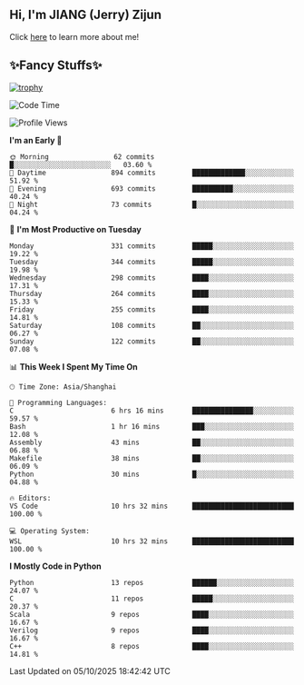 ## Hi, I'm JIANG (Jerry) Zijun

Click [here](https://jzjerry.github.io/about/) to learn more about me!

## ✨Fancy Stuffs✨
[![trophy](https://github-profile-trophy.vercel.app/?username=jzjerry&theme=onedark)](https://github.com/ryo-ma/github-profile-trophy)
<!--START_SECTION:waka-->
![Code Time](http://img.shields.io/badge/Code%20Time-1%2C545%20hrs%2012%20mins-blue)

![Profile Views](http://img.shields.io/badge/Profile%20Views-1-blue)

**I'm an Early 🐤** 

```text
🌞 Morning                62 commits          █░░░░░░░░░░░░░░░░░░░░░░░░   03.60 % 
🌆 Daytime                894 commits         █████████████░░░░░░░░░░░░   51.92 % 
🌃 Evening                693 commits         ██████████░░░░░░░░░░░░░░░   40.24 % 
🌙 Night                  73 commits          █░░░░░░░░░░░░░░░░░░░░░░░░   04.24 % 
```
📅 **I'm Most Productive on Tuesday** 

```text
Monday                   331 commits         █████░░░░░░░░░░░░░░░░░░░░   19.22 % 
Tuesday                  344 commits         █████░░░░░░░░░░░░░░░░░░░░   19.98 % 
Wednesday                298 commits         ████░░░░░░░░░░░░░░░░░░░░░   17.31 % 
Thursday                 264 commits         ████░░░░░░░░░░░░░░░░░░░░░   15.33 % 
Friday                   255 commits         ████░░░░░░░░░░░░░░░░░░░░░   14.81 % 
Saturday                 108 commits         ██░░░░░░░░░░░░░░░░░░░░░░░   06.27 % 
Sunday                   122 commits         ██░░░░░░░░░░░░░░░░░░░░░░░   07.08 % 
```


📊 **This Week I Spent My Time On** 

```text
🕑︎ Time Zone: Asia/Shanghai

💬 Programming Languages: 
C                        6 hrs 16 mins       ███████████████░░░░░░░░░░   59.57 % 
Bash                     1 hr 16 mins        ███░░░░░░░░░░░░░░░░░░░░░░   12.08 % 
Assembly                 43 mins             ██░░░░░░░░░░░░░░░░░░░░░░░   06.88 % 
Makefile                 38 mins             ██░░░░░░░░░░░░░░░░░░░░░░░   06.09 % 
Python                   30 mins             █░░░░░░░░░░░░░░░░░░░░░░░░   04.88 % 

🔥 Editors: 
VS Code                  10 hrs 32 mins      █████████████████████████   100.00 % 

💻 Operating System: 
WSL                      10 hrs 32 mins      █████████████████████████   100.00 % 
```

**I Mostly Code in Python** 

```text
Python                   13 repos            ██████░░░░░░░░░░░░░░░░░░░   24.07 % 
C                        11 repos            █████░░░░░░░░░░░░░░░░░░░░   20.37 % 
Scala                    9 repos             ████░░░░░░░░░░░░░░░░░░░░░   16.67 % 
Verilog                  9 repos             ████░░░░░░░░░░░░░░░░░░░░░   16.67 % 
C++                      8 repos             ████░░░░░░░░░░░░░░░░░░░░░   14.81 % 
```




 Last Updated on 05/10/2025 18:42:42 UTC
<!--END_SECTION:waka-->
